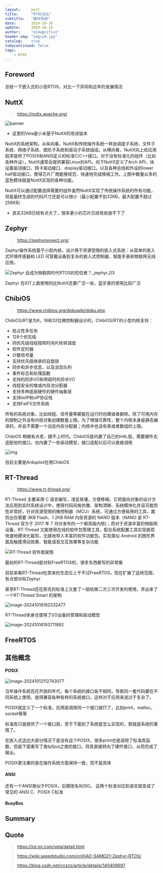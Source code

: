 ```yaml
---
layout:     post
title:      "RTOS对比"
subtitle:   "操作系统"
date:       2024-10-16
update:     2024-10-16
author:     "elmagnifico"
header-img: "img/y8.jpg"
catalog:    true
tobecontinued: false
tags:
    - RTOS
---
```


## Foreword

总结一下嵌入式的小型RTOS，对比一下异同和近年的发展情况



## NuttX

> https://nuttx.apache.org/



![banner](https://img.elmagnifico.tech/static/upload/elmagnifico/202410121635542.png)

- 这里的Vela是小米基于NuttX的改进版本

NuttX的系统架构，从纵向看，NuttX和传统操作系统一样由调度子系统、文件子系统、网络子系统、图形子系统和驱动子系统组成。从横向看，NuttX向上给应用程序提供了POSIX和ANSI定义的标准C/C++接口。对于没有标准化的组件（比如各种外设），NuttX通常会提供兼容Linux的API。向下NuttX定义了Arch API、块设备驱动接口、网卡驱动接口、display驱动接口，以及各种总线和外设的lower half驱动接口，使得芯片厂商能够规范、快速地完成移植工作。上图中数量众多的蓝色模块就是NuttX实现的各种功能。

NuttX可以通过配置选择需要的组件虽然NuttX实现了传统操作系统的所有功能，但是最终生成的代码尺寸还是可以很小（最小配置不到32KB，最大配置不超过256KB）

- 其实32KB已经有点大了，很多更小的芯片已经有些放不下了



## Zephyr

> https://zephyrproject.org/

Zephyr操作系统基于小型内核，设计用于资源受限的嵌入式系统：从简单的嵌入式环境传感器和 LED 可穿戴设备到复杂的嵌入式控制器、智能手表和物联网无线应用。

![Zephyr 会成为物联网时代RTOS的佼佼者？_zephyr_03](https://img.elmagnifico.tech/static/upload/elmagnifico/202410161813907.png)

Zephyr 在IOT上面使用的比NuttX还要广泛一些，蓝牙类的使用比较广泛



## ChibiOS

> https://www.chibios.org/dokuwiki/doku.php

ChibiOS/RT是为8，16和32位微控制器设计的，ChibiOS/RT的小型内核支持：

- 抢占性多任务
- 128个优先级
- 同优先级线程按照时间片轮转调度
- 软件定时器
- 计数信号量
- 支持优先级继承的自旋锁
- 同步和异步信息，以及消息队列
- 事件标志和处理函数
- 支持的同步I/O和带超时的异步I/O
- 线程安全的堆或内存池分配器
- 支持多种底层硬件的硬件抽象层
- 支持lwIP和uIP协议栈
- 支持FatFS文件系统

所有的系统对象，比如线程、信号量等都能在运行时创建或者删除。除了可用内存的限制之外没有内核对象创建数量上限。为了增强可靠性，整个内核本身是静态编译的，并且不需要一个动态内存分配器；内核中也没有表或者数组的上限。

ChibiOS 稍微有点老，跟不上时代。ChibiOS是内置了自己的HAL层，需要硬件去适配他的接口，也内置了一些驱动模型，接口适配以后可以直接调用

![img](https://img.elmagnifico.tech/static/upload/elmagnifico/202410161841736.png)

目前主要是Ardupilot在用ChibiOS



## RT-Thread

> https://www.rt-thread.org/

RT-Thread 主要采用 C 语言编写，浅显易懂，方便移植。它把面向对象的设计方法应用到实时系统设计中，使得代码风格优雅、架构清晰、系统模块化并且可裁剪性非常好。针对资源受限的微控制器（MCU）系统，可通过方便易用的工具，裁剪出仅需要 3KB Flash、1.2KB RAM 内存资源的 NANO 版本（NANO 是 RT-Thread 官方于 2017 年 7 月份发布的一个极简版内核)；而对于资源丰富的物联网设备，RT-Thread 又能使用在线的软件包管理工具，配合系统配置工具实现直观快速地模块化裁剪，无缝地导入丰富的软件功能包，实现类似 Android 的图形界面及触摸滑动效果、智能语音交互效果等复杂功能

![RT-Thread 软件框架图](https://img.elmagnifico.tech/static/upload/elmagnifico/202410161909246.png)

最初的RT-Thread是对标FreeRTOS的，很多东西都写的非常像

目前来看RT-Thread在原来的生态位上干不过FreeRTOS，现在扩展了适用范围，有点想对标Zephyr

甚至RT-Thread还在原先的标准上又套了一层给做二次三次开发的使用，弄出来了一个RT-Thread Smart 的架构

![image-20241016192332477](https://img.elmagnifico.tech/static/upload/elmagnifico/202410161923555.png)

RT-Thread本身也使用了I/O设备的管理和驱动模型

![image-20241016193711892](https://img.elmagnifico.tech/static/upload/elmagnifico/202410161937963.png)



## FreeRTOS



## 其他概念

#### POSIX

![image-20241012112743077](https://img.elmagnifico.tech/static/upload/elmagnifico/202410121127146.png)

当年操作系统百花齐放的年代，每个系统的接口各不相同，导致同一套代码要在不同系统上使用，就得兼容各种各样的系统接口，这样对于应用来说过于复杂了。

POSIX就定义了一个标准，应用层调用同一个接口就行了，比如print，malloc，socket等等

标准库只是提供了一个接口层，至于下面到了系统是怎么实现的，那就是系统的事情了。

在嵌入式这边大部分情况下是没有这个POSIX，很多print也是调用了标准库函数，但是下面重写了类似fput之类的接口，将其直接转向了硬件接口，从而完成了输出。

POSIX更注重的是在操作系统方面保持一致，而不是具体

#### ANSI

还有一个ANSI类似于POSIX，后期改名叫ISO。 这两个标准对应到语言就变成了常见的 ANSI C、POSIX C标准



#### BusyBox

 



## Summary



## Quote

> https://iot.mi.com/vela/detail.html
>
> https://wiki.seeedstudio.com/cnXIAO-SAMD21-Zephyr-RTOS/
>
> https://blog.csdn.net/cnzzs/article/details/140409697
